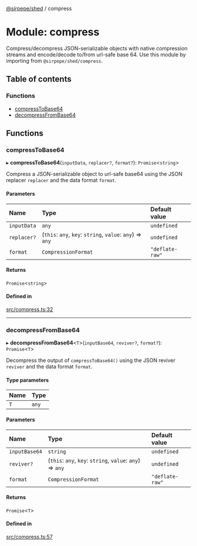 [@sirpepe/shed](../README.md) / compress

# Module: compress

Compress/decompress JSON-serializable objects with native compression streams
and encode/decode to/from url-safe base 64. Use this module by importing from
`@sirpepe/shed/compress`.

## Table of contents

### Functions

- [compressToBase64](compress.md#compresstobase64)
- [decompressFromBase64](compress.md#decompressfrombase64)

## Functions

### compressToBase64

▸ **compressToBase64**(`inputData`, `replacer?`, `format?`): `Promise`\<`string`\>

Compress a JSON-serializable object to url-safe base64 using the JSON
replacer `replacer` and the data format `format`.

#### Parameters

| Name | Type | Default value |
| :------ | :------ | :------ |
| `inputData` | `any` | `undefined` |
| `replacer?` | (`this`: `any`, `key`: `string`, `value`: `any`) => `any` | `undefined` |
| `format` | `CompressionFormat` | `"deflate-raw"` |

#### Returns

`Promise`\<`string`\>

#### Defined in

[src/compress.ts:32](https://github.com/SirPepe/shed/blob/caecd83/src/compress.ts#L32)

___

### decompressFromBase64

▸ **decompressFromBase64**\<`T`\>(`inputBase64`, `reviver?`, `format?`): `Promise`\<`T`\>

Decompress the output of `compressToBase64()`  using the JSON reviver
`reviver` and the data format `format`.

#### Type parameters

| Name | Type |
| :------ | :------ |
| `T` | `any` |

#### Parameters

| Name | Type | Default value |
| :------ | :------ | :------ |
| `inputBase64` | `string` | `undefined` |
| `reviver?` | (`this`: `any`, `key`: `string`, `value`: `any`) => `any` | `undefined` |
| `format` | `CompressionFormat` | `"deflate-raw"` |

#### Returns

`Promise`\<`T`\>

#### Defined in

[src/compress.ts:57](https://github.com/SirPepe/shed/blob/caecd83/src/compress.ts#L57)
